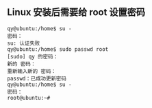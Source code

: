## Linux 安装后需要给 root 设置密码

```shell
qy@ubuntu:/home$ su -
密码： 
su: 认证失败
qy@ubuntu:/home$ sudo passwd root
[sudo] qy 的密码： 
新的 密码： 
重新输入新的 密码： 
passwd：已成功更新密码
qy@ubuntu:/home$ su -
密码： 
root@ubuntu:~# 
```

